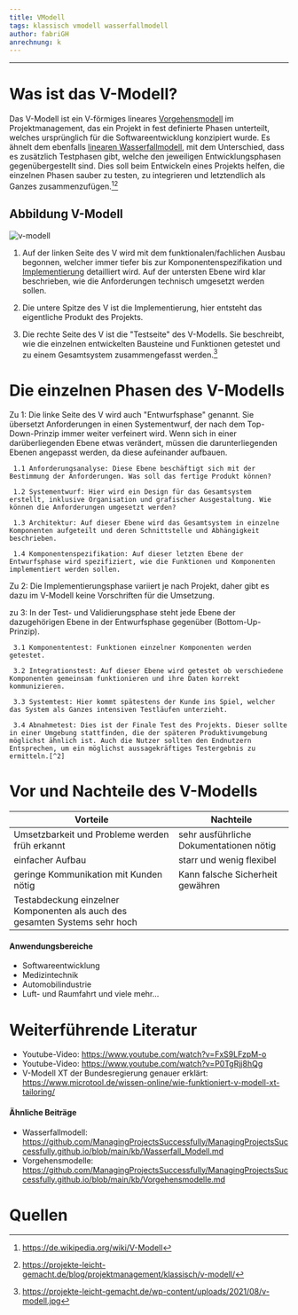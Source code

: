 ```yaml
---
title: VModell
tags: klassisch vmodell wasserfallmodell
author: fabriGH
anrechnung: k
---
```


---

# Was ist das V-Modell?

Das V-Modell ist ein V-förmiges lineares [Vorgehensmodell](https://de.wikipedia.org/wiki/Vorgehensmodell_zur_Softwareentwicklung) im Projektmanagement, das ein Projekt in fest definierte Phasen unterteilt, welches ursprünglich für die Softwareentwicklung konzipiert wurde. Es ähnelt dem ebenfalls [linearen Wasserfallmodell](https://github.com/ManagingProjectsSuccessfully/ManagingProjectsSuccessfully.github.io/blob/main/kb/Wasserfall_Modell.md), mit dem Unterschied, dass es zusätzlich Testphasen gibt, welche den jeweiligen Entwicklungsphasen gegenübergestellt sind. Dies soll beim Entwickeln eines Projekts helfen, die einzelnen Phasen sauber zu testen, zu integrieren und letztendlich als Ganzes zusammenzufügen.[^1][^2] 

## Abbildung V-Modell

![v-modell](https://user-images.githubusercontent.com/92790072/142849508-172e4421-7a7d-435e-bc29-652fe4992df0.jpg)


1. Auf der linken Seite des V wird mit dem funktionalen/fachlichen Ausbau begonnen, welcher immer tiefer bis zur Komponentenspezifikation und [Implementierung](https://de.wikipedia.org/wiki/Implementierung) detailliert wird. Auf der untersten Ebene wird klar beschrieben, wie die Anforderungen technisch umgesetzt werden sollen.

2. Die untere Spitze des V ist die Implementierung, hier entsteht das eigentliche Produkt des Projekts.

3. Die rechte Seite des V ist die "Testseite" des V-Modells. Sie beschreibt, wie die einzelnen entwickelten Bausteine und Funktionen getestet und zu einem Gesamtsystem zusammengefasst werden.[^3]

# Die einzelnen Phasen des V-Modells
Zu 1: Die linke Seite des V wird auch "Entwurfsphase" genannt. Sie übersetzt Anforderungen in einen Systementwurf, der nach dem Top-Down-Prinzip immer weiter verfeinert wird. Wenn sich in einer darüberliegenden Ebene etwas verändert, müssen die darunterliegenden Ebenen angepasst werden, da diese aufeinander aufbauen.
  
     1.1 Anforderungsanalyse: Diese Ebene beschäftigt sich mit der Bestimmung der Anforderungen. Was soll das fertige Produkt können?
  
     1.2 Systementwurf: Hier wird ein Design für das Gesamtsystem erstellt, inklusive Organisation und grafischer Ausgestaltung. Wie können die Anforderungen umgesetzt werden?
 
     1.3 Architektur: Auf dieser Ebene wird das Gesamtsystem in einzelne Komponenten aufgeteilt und deren Schnittstelle und Abhängigkeit beschrieben.
  
     1.4 Komponentenspezifikation: Auf dieser letzten Ebene der Entwurfsphase wird spezifiziert, wie die Funktionen und Komponenten implementiert werden sollen.

Zu 2: Die Implementierungsphase variiert je nach Projekt, daher gibt es dazu im V-Modell keine Vorschriften für die Umsetzung.

zu 3: In der Test- und Validierungsphase steht jede Ebene der dazugehörigen Ebene in der Entwurfsphase gegenüber (Bottom-Up-Prinzip).
     
     3.1 Komponententest: Funktionen einzelner Komponenten werden getestet.
     
     3.2 Integrationstest: Auf dieser Ebene wird getestet ob verschiedene Komponenten gemeinsam funktionieren und ihre Daten korrekt kommunizieren.
     
     3.3 Systemtest: Hier kommt spätestens der Kunde ins Spiel, welcher das System als Ganzes intensiven Testläufen unterzieht.
     
     3.4 Abnahmetest: Dies ist der Finale Test des Projekts. Dieser sollte in einer Umgebung stattfinden, die der späteren Produktivumgebung möglichst ähnlich ist. Auch die Nutzer sollten den Endnutzern Entsprechen, um ein möglichst aussagekräftiges Testergebnis zu ermitteln.[^2]

# Vor und Nachteile des V-Modells
|Vorteile|Nachteile|
|---|---|
|Umsetzbarkeit und Probleme werden früh erkannt|sehr ausführliche Dokumentationen nötig|
|einfacher Aufbau|starr und wenig flexibel|
|geringe Kommunikation mit Kunden nötig|Kann falsche Sicherheit gewähren|
|Testabdeckung einzelner Komponenten als auch des gesamten Systems sehr hoch||

#### Anwendungsbereiche
- Softwareentwicklung 
- Medizintechnik
- Automobilindustrie
- Luft- und Raumfahrt
  und viele mehr...
  
# Weiterführende Literatur

* Youtube-Video: https://www.youtube.com/watch?v=FxS9LFzpM-o
* Youtube-Video: https://www.youtube.com/watch?v=P0TgRjj8hQg
* V-Modell XT der Bundesregierung genauer erklärt: https://www.microtool.de/wissen-online/wie-funktioniert-v-modell-xt-tailoring/
#### Ähnliche Beiträge
* Wasserfallmodell: https://github.com/ManagingProjectsSuccessfully/ManagingProjectsSuccessfully.github.io/blob/main/kb/Wasserfall_Modell.md
* Vorgehensmodelle: https://github.com/ManagingProjectsSuccessfully/ManagingProjectsSuccessfully.github.io/blob/main/kb/Vorgehensmodelle.md
# Quellen

[^1]: https://de.wikipedia.org/wiki/V-Modell
[^2]: https://projekte-leicht-gemacht.de/blog/projektmanagement/klassisch/v-modell/
[^3]: https://projekte-leicht-gemacht.de/wp-content/uploads/2021/08/v-modell.jpg


